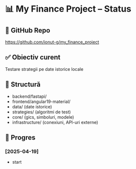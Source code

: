 # 📊 My Finance Project – Status

## 🔗 GitHub Repo

https://github.com/ionut-g/my_finance_project

## ✅ Obiectiv curent

Testare strategii pe date istorice locale

## 🧱 Structură

- backend/fastapi/
- frontend/angular19-material/
- data/ (date istorice)
- strategies/ (algoritmi de test)
- core/ (gics, simboluri, modele)
- infrastructure/ (conexiuni, API-uri externe)

## 📅 Progres

### [2025-04-19]

- start
